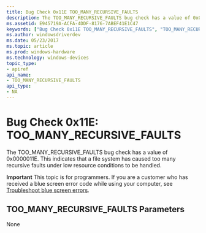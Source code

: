 ```yaml
---
title: Bug Check 0x11E TOO_MANY_RECURSIVE_FAULTS
description: The TOO_MANY_RECURSIVE_FAULTS bug check has a value of 0x0000011E. This indicates that a file system has caused too many recursive faults under low resource conditions to be handled.
ms.assetid: E945719A-ACFA-4DDF-8176-7ABEF41E1C47
keywords: ["Bug Check 0x11E TOO_MANY_RECURSIVE_FAULTS", "TOO_MANY_RECURSIVE_FAULTS"]
ms.author: windowsdriverdev
ms.date: 05/23/2017
ms.topic: article
ms.prod: windows-hardware
ms.technology: windows-devices
topic_type:
- apiref
api_name:
- TOO_MANY_RECURSIVE_FAULTS
api_type:
- NA
---
```


# Bug Check 0x11E: TOO\_MANY\_RECURSIVE\_FAULTS


The TOO\_MANY\_RECURSIVE\_FAULTS bug check has a value of 0x0000011E. This indicates that a file system has caused too many recursive faults under low resource conditions to be handled.

**Important** This topic is for programmers. If you are a customer who has received a blue screen error code while using your computer, see [Troubleshoot blue screen errors](http://windows.microsoft.com/windows-10/troubleshoot-blue-screen-errors).

## TOO\_MANY\_RECURSIVE\_FAULTS Parameters


None

 

 




